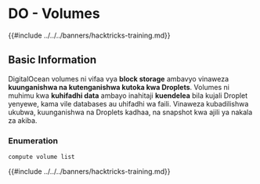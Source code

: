 # DO - Volumes

{{#include ../../../banners/hacktricks-training.md}}

## Basic Information

DigitalOcean volumes ni vifaa vya **block storage** ambavyo vinaweza **kuunganishwa na kutenganishwa kutoka kwa Droplets**. Volumes ni muhimu kwa **kuhifadhi data** ambayo inahitaji **kuendelea** bila kujali Droplet yenyewe, kama vile databases au uhifadhi wa faili. Vinaweza kubadilishwa ukubwa, kuunganishwa na Droplets kadhaa, na snapshot kwa ajili ya nakala za akiba.

### Enumeration
```
compute volume list
```
{{#include ../../../banners/hacktricks-training.md}}
